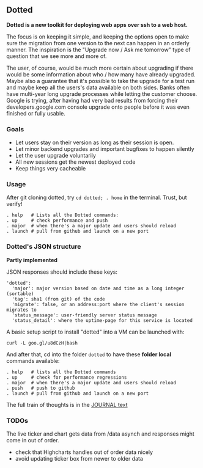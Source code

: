 ## Dotted

__Dotted is a new toolkit for deploying web apps over ssh to a web host.__

The focus is on keeping it simple, and keeping the options open to make sure
the migration from one version to the next can happen in an orderly manner.
The inspiration is the "Upgrade now / Ask me tomorrow" type of question that
we see more and more of.

The user, of course, would be much more certain about upgrading if there would
be some information about who / how many have already upgraded. Maybe also a
guarantee that it's possible to take the upgrade for a test run and maybe keep
all the users's data available on both sides. Banks often have multi-year long
upgrade processes while letting the customer choose. Google is trying, after
having had very bad results from forcing their developers.google.com console
upgrade onto people before it was even finished or fully usable.

### Goals

 - Let users stay on their version as long as their session is open.
 - Let minor backend upgrades and important bugfixes to happen silently
 - Let the user upgrade voluntarily
 - All new sessions get the newest deployed code
 - Keep things very cacheable

### Usage

After git cloning dotted, try `cd dotted; . home` in the terminal. Trust, but verify!

````
. help   # Lists all the Dotted commands:
. up     # check performance and push
. major  # when there's a major update and users should reload
. launch # pull from github and launch on a new port
````

### Dotted's JSON structure

__Partly implemented__

JSON responses should include these keys:
````
'dotted':
  'major': major version based on date and time as a long integer (sortable)
  'tag': sha1 (from git) of the code
  'migrate': false, or an address:port where the client's session migrates to
  'status_message': user-friendly server status message
  'status_detail': where the uptime-page for this service is located
````

A basic setup script to install "dotted" into a VM can be launched with:

````
curl -L goo.gl/u8dCzH|bash
````

And after that, cd into the folder `dotted` to have these __folder local__
commands available:

````
. help   # lists all the Dotted commands
. up     # check for performance regressions
. major  # when there's a major update and users should reload
. push   # push to github
. launch # pull from github and launch on a new port
````

The full train of thoughts is in the [JOURNAL text](JOURNAL.txt)

### TODOs

The live ticker and chart gets data from /data asynch and responses might come
in out of order.

- check that Highcharts handles out of order data nicely
- avoid updating ticker box from newer to older data
